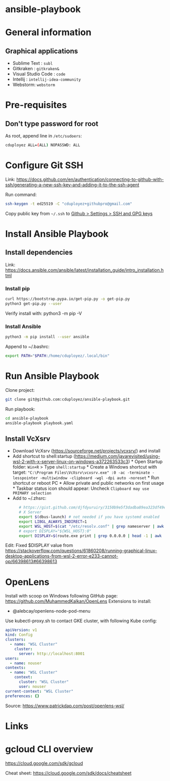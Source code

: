 # ansible-playbook

# General information

## Graphical applications
* Sublime Text : `subl`
* Gitkraken : `gitkraken&`
* Visual Studio Code : `code`
* Intellij : `intellij-idea-community`
* Webstorm: `webstorm`

# Pre-requisites

## Don't type password for root

As root, append line in `/etc/sudoers`:

```sh
cduployez ALL=(ALL) NOPASSWD: ALL
```

# Configure Git SSH

Link: https://docs.github.com/en/authentication/connecting-to-github-with-ssh/generating-a-new-ssh-key-and-adding-it-to-the-ssh-agent

Run command:
```sh
ssh-keygen -t ed25519 -C "cduployez+githubpro@gmail.com"
```

Copy public key from `~/.ssh` to [Github > Settings > SSH and GPG keys](https://github.com/settings/keys)

# Install Ansible Playbook

## Install dependencies

Link: https://docs.ansible.com/ansible/latest/installation_guide/intro_installation.html

### Install pip

```sh
curl https://bootstrap.pypa.io/get-pip.py -o get-pip.py
python3 get-pip.py --user
```

Verify install with: python3 -m pip -V

### Install Ansible
```sh
python3 -m pip install --user ansible
```

Append to ~/.bashrc:
```sh
export PATH="$PATH:/home/cduployez/.local/bin"
```

# Run Ansible Playbook

Clone project:
```sh
git clone git@github.com:cduployez/ansible-playbook.git
```

Run playbook:
```sh
cd ansible-playbook
ansible-playbook playbook.yaml
```

## Install VcXsrv

* Download VcXsrv (https://sourceforge.net/projects/vcxsrv/) and install
* Add shortcut to shell:startup (https://medium.com/javarevisited/using-wsl-2-with-x-server-linux-on-windows-a372263533c3)
      * Open Startup folder: `Win+R` > Type `shell:startup`
      * Create a Windows shortcut with target: `"C:\Program Files\VcXsrv\vcxsrv.exe" :0 -ac -terminate -lesspointer -multiwindow -clipboard -wgl -dpi auto -noreset`
      * Run shortcut or reboot PC
      * Allow private and public networks on first usage
      * Taskbar status icon should appear: Uncheck `Clipboard may use PRIMARY selection`
* Add to ~/.zhsrc:
```sh
      # https://gist.github.com/djfdyuruiry/3150b9e5f3dadba89ea323df49ea7ab1
      # X Server
      export $(dbus-launch) # not needed if you have systemd enabled
      export LIBGL_ALWAYS_INDIRECT=1
      export WSL_HOST=$(cat "/etc/resolv.conf" | grep nameserver | awk '{print $2}' )
      # export DISPLAY="${WSL_HOST}:0"
      export DISPLAY=$(route.exe print | grep 0.0.0.0 | head -1 | awk '{print $4}'):0.0
```

Edit: Fixed $DISPLAY value from https://stackoverflow.com/questions/61860208/running-graphical-linux-desktop-applications-from-wsl-2-error-e233-cannot-op/66398613#66398613

# OpenLens

Install with scoop on Windows following GitHub page: https://github.com/MuhammedKalkan/OpenLens
Extensions to install:
* @alebcay/openlens-node-pod-menu

Use kubectl-proxy.sh to contact GKE cluster, with following Kube config:
```yaml
apiVersion: v1
kind: Config
clusters:
  - name: "WSL Cluster"
    cluster:
      server: http://localhost:8001
users:
  - name: nouser
contexts:
  - name: "WSL Cluster"
    context:
      cluster: "WSL Cluster"
      user: nouser
current-context: "WSL Cluster"
preferences: {}
```

Source: https://www.patrickdap.com/post/openlens-wsl/

# Links

# gcloud CLI overview

https://cloud.google.com/sdk/gcloud

Cheat sheet: https://cloud.google.com/sdk/docs/cheatsheet
